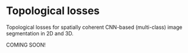 # Topological losses
Topological losses for spatially coherent CNN-based (multi-class) image segmentation in 2D and 3D.

COMING SOON!
